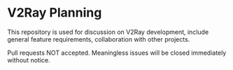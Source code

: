 # V2Ray Planning

This repository is used for discussion on V2Ray development, include general feature requirements, collaboration with other projects.

Pull requests NOT accepted.
Meaningless issues will be closed immediately without notice.
